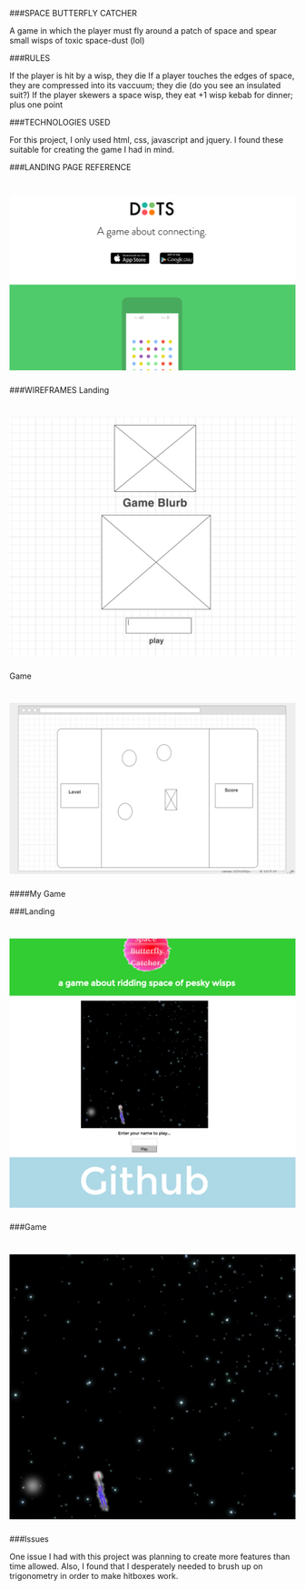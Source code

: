 ###SPACE BUTTERFLY CATCHER

A game in which the player must fly around a patch of space and spear small wisps of toxic space-dust (lol)

###RULES

If the player is hit by a wisp, they die
If a player touches the edges of space, they are compressed into its vaccuum; they die (do you see an insulated suit?)
If the player skewers a space wisp, they eat +1 wisp kebab for dinner; plus one point

###TECHNOLOGIES USED 

For this project, I only used html, css, javascript and jquery. I found these suitable for creating the game I had in mind. 

###LANDING PAGE REFERENCE
# ![](landing-reference.png)

###WIREFRAMES
Landing
# ![](landingWire.png)

Game
# ![](gameWire.png)

####My Game

###Landing

# ![](landing.png)

###Game

# ![](screen.png)

###Issues

One issue I had with this project was planning to create more features than time allowed. Also, I found that I desperately needed to brush up on trigonometry in order to make hitboxes work.
